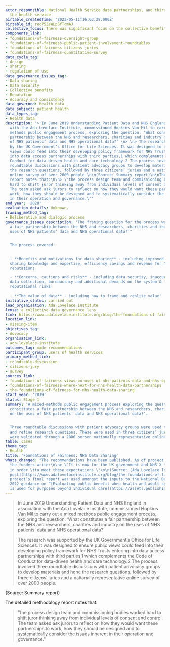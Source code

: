 ```yaml
---
actor_responsible: National Health Service data partnerships, and third parties outside
  the health service
airtable_createdTime: '2022-05-11T16:03:29.000Z'
airtable_id: rec75ZeWLpSfTcmAJ
collective_focus: There was significant focus on the collective benefits of data sharing.
components_link:
- foundations-of-fairness-oversight-group
- foundations-of-fairness-public-patient-involvement-roundtables
- foundations-of-fairness-citizens-juries
- foundations-of-fairness-quantitative-survey
data_cycle_tag:
- design
- sharing
- regulation of use
data_governance_issues_tag:
- Data sharing
- Data security
- Collective benefits
- Reputation
- Accuracy and consistency
data_governed: Health data
data_subject: patient health
data_types_tag:
- Health data
description: "> In June 2019 Understanding Patient Data and NHS England in association
  with the Ada Lovelace Institute, commissioned Hopkins Van Mil to carry out a mixed
  methods public engagement process, exploring the question: ‘What constitutes a fair
  partnership between the NHS and researchers, charities and industry on the uses
  of NHS patients’ data and NHS operational data?’ \n> \n> The research was supported
  by the UK Government’s Office for Life Sciences. It was designed to ensure public
  views could feed into their developing policy framework for NHS Trusts entering
  into data access partnerships with third parties,1 which complements the Code of
  Conduct for data-driven health and care technology.2 The process involved three
  roundtable discussions with patient advocacy groups to develop materials and hone
  the research questions, followed by three citizens’ juries and a nationally representative
  online survey of over 2000 people.\n\n(Source: Summary report)\n\nThe detailed methodology
  report notes that:\n\n> \"the process design team and commissioning bodies worked
  hard to shift juror thinking away from individual levels of consent and control.
  The team asked ask jurors to reflect on how they would want these partnerships to
  work, how they should be designed and to systematically consider the issues inherent
  in their operation and governance.\""
end_year: '2020'
evaluation_details: Unknown.
framing_method_tag:
- Deliberative and dialogic process
governance_issues_description: 'The framing question for the process was: "‘What constitutes
  a fair partnership between the NHS and researchers, charities and industry on the
  uses of NHS patients’ data and NHS operational data?’"


  The process covered:


  - **Benefits and motivations for data sharing** - including improved health outcomes,
  sharing knowledge and expertise, efficiency savings and revenue for NHS & enhanced
  reputations

  - **Concerns, cautions and risks** - including data security, inaccurate or inconsistent
  data collection, bureaucracy and additional demands on the system & financial and
  reputational risks

  - **The value of data** - including how to frame and realise value'
initiative_status: carried out
lead_organisation: Ada Lovelace Institute
lense: a collective data governance lens
link: https://www.adalovelaceinstitute.org/blog/the-foundations-of-fairness-for-nhs-health-data-sharing/
location_link:
- missing-item
objectives_tag:
- Advocacy
organisation_link:
- ada-lovelace-institute
outcomes_tag: made recommendations
participant_group: users of health services
primary_method_link:
- roundtable-discussion
- citizens-jury
- survey
sources_link:
- foundations-of-fairness-views-on-uses-of-nhs-patients-data-and-nhs-operational-data-a-mixed-methods-public-engagement-programme-with-integrated-citizens-juries
- foundations-of-fairness-where-next-for-nhs-health-data-partnerships
- the-foundations-of-fairness-for-nhs-health-data-sharing
start_year: '2019'
status: Stage 1
summary: 'A mixed-methods public engagement process exploring the question: ‘What
  constitutes a fair partnership between the NHS and researchers, charities and industry
  on the uses of NHS patients’ data and NHS operational data?’.


  Three roundtable discussions with patient advocacy groups were used to develop materials
  and refine research questions. These were used in three citizens’ juries, and findings
  were validated through a 2000 person nationally representative online survey.'
table: cases
theme_tag:
- Health
title: 'Foundations of Fairness: NHS Data Sharing'
whats_changed: "The recommendations have been published. As of project conclusion
  the funders write:\n\n> \"It is now for the UK government and NHS X to take action
  in order \tto meet these expectations.\"\n\n(Source: [Ada Lovelace Institute blog
  post](https://www.adalovelaceinstitute.org/blog/the-foundations-of-fairness-for-nhs-health-data-sharing/))\n\nThe
  project’s final report was used amongst the inputs to the National Data Guardian’s
  2022 guidance on “[Evaluating public benefit when health and adult social care data
  is used for purposes beyond individual care](https://assets.publishing.service.gov.uk/government/uploads/system/uploads/attachment_data/file/1124013/NDG_public_benefit_guidance_v1.0_-_14.12.22.pdf)”."
---
```


> In June 2019 Understanding Patient Data and NHS England in association with the Ada Lovelace Institute, commissioned Hopkins Van Mil to carry out a mixed methods public engagement process, exploring the question: ‘What constitutes a fair partnership between the NHS and researchers, charities and industry on the uses of NHS patients’ data and NHS operational data?’ 
> 
> The research was supported by the UK Government’s Office for Life Sciences. It was designed to ensure public views could feed into their developing policy framework for NHS Trusts entering into data access partnerships with third parties,1 which complements the Code of Conduct for data-driven health and care technology.2 The process involved three roundtable discussions with patient advocacy groups to develop materials and hone the research questions, followed by three citizens’ juries and a nationally representative online survey of over 2000 people.

(Source: Summary report)

The detailed methodology report notes that:

> "the process design team and commissioning bodies worked hard to shift juror thinking away from individual levels of consent and control. The team asked ask jurors to reflect on how they would want these partnerships to work, how they should be designed and to systematically consider the issues inherent in their operation and governance."